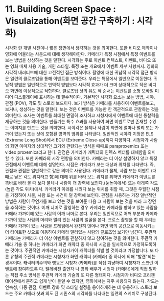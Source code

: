 # 11. Building Screen Space : Visulaization(화면 공간 구축하기 : 시각화)

시각화 란 개별 사진이나 짧은 장면에서 생각하는 것을 의미한다. 또한 비디오 제작이나 영화에 어울리는 사운드에 대해 생각해야한다. 카메라가 특정 시점에서 특정 이벤트를 보는 방법을 상상하는 것을 말한다. 시각화는 주로 이벤트 컨텍스트,
이벤트, 비디오 또는 영화 매체 사용 기술, 개인 스타일. 특정 또는 개요에서 이벤트 세부 사항까지. 영화의 시각적 내러티브에 대한 고전적인 접근 방식이다. 촬영에 대한 귀납적 시각적 접근 방식은 일련의 클로즈업을 통해 이벤트를 보여준다. 우리는 특정에서 일반으로 이동한다. 귀납적 방법은 일반적으로 연역적 방법보다 시각적 효과가 더 크며 상대적으로 작은 비디오 화면에 이상적으로 적합하다. 클로즈업 샷의 유도 적 순서는 이벤트를 소형 모바일 미디어 디스플레이에 표시하는 데 필수적이다. 기본적인 시각화 요소는 보는 방법, 시야, 관점 (POV), 각도 및 스토리 보드이다. 보기 방식은 카메라를 사용하여 이벤트를보고, 보거나, 생성하는 것을 말한다. 보는 것은 이벤트를 가능한 한 객관적으로 관찰하는 것을 의미한다. 조사는 이벤트를 최대한 면밀히 조사하고 시청자에게 이벤트에 대한 통찰력을 제공하는 것을 의미한다. 만들기는 특수 효과를 사용하여 화면 이벤트로만 존재할 수있는 이미지를 만드는 것을 의미한다. 시야각은 물체나 사람이 화면에 얼마나 멀리 또는 가까이 있는지 또는 샷에 포함된 영역의 범위를 나타낸다. 일반적인 시야각 지정은 ELS (Extreme Long Shot)에서 ECU (Extreme Close-up)까지 다양하다. 시청자가 사람의 화면 이미지의 상대적인 크기와 관련되는 방식을 때때로 paraproxemics 또는 video proxemics라고 한다. 관점은 카메라가 캐릭터의 인덱스 벡터를 대체함을 의미 할 수 있다. 또한 카메라의 시각 편향을 의미한다. 카메라는 더 이상 설명하지 않고 특정 관점에서 이벤트에 대해 설명한다. 시점은 카메라가 보는 대상과 위치를 나타낸다. 즉, 관점과 관점은 일반적으로 같은 의미로 사용된다.
카메라가 물체, 사람 또는 이벤트 (때때로 낮은 각도 위치라고 함)에 대해 위를 바라 보는 위치를 취하면 카메라가 이벤트를 똑바로 바라 볼 때 보다 물체나 사람이 더 강력해 보인다.(눈높이에서) 또는 아래쪽 각도 (높은 각도 위치)에서. 카메라가 아래를 내려다 보는 위치를 취할 때, 그것은 우월한 시점을 가정하여
사물, 사람 또는 사건이 덜 강력해 보인다. 관점을 사용하는 가장 일반적인 방법은 사람이 무언가를 보고 있는 것을 보여준 다음 그 사람이 보는 것을 따라 그 장면을 추적하는 것이다. 어깨 너머로 촬영하는 경우 카메라는 카메라를 향하고 있는 사람을 카메라 가까이에 있는 사람의 어깨 너머로 본다. 우리는 일반적으로 어깨 부분과 카메라 가까이 있는 사람의 머리와 멀리 있는 사람의 얼굴을 본다. 크로스 촬영을 할 때 우리는 카메라 가까이 있는 사람을 프레임에서 완전히 벗어나 화면 밖의 공간으로 이동시키는 더 타이트한 샷으로 이동하여 카메라 멀리있는 사람의 클로즈업 보기만 남긴다. 주관적 카메라는 카메라가 더 이상 이벤트를 관찰하지 않고 참여하는 것을 의미한다. 주관적 카메라 기술 중 하나는 카메라가 화면 캐릭터 중 하나의 시점을 일시적으로 가정하도록하는 것이다. 주관적인 카메라는 시청자가이 캐릭터를 식별 할 것이라고 가정합니다. 또 다른 유형의 주관적 카메라는 시청자가 화면 캐릭터 (카메라) 중 하나에 의해 "발견"되는 경우이다. 캐릭터의주의와 행동은 시청자 (카메라)를 직접 겨냥하여 시청자가 스크린 이벤트에 참여하도록 다. 텔레비전 출연자 나 영화 배우가 시청자 (카메라)에게 직접 말하는 직접 주소 방식은 주관적 카메라 기술의 또 다른 형태이다. 시청자가 비디오 프리젠 테이션에서 흔하고 쉽게 받아 들일 수 있지만, 영화에서는 자주 사용되지 않는다. 각도는 연속성, 다중 관점, 이벤트 강화 및 스타일 설정을 용이하게하는 데 유용하다. 스토리 보드는 주요 카메라 샷과 의도 된 시퀀스의 시각화를 나타내는 일련의 스케치로 구성된다.
